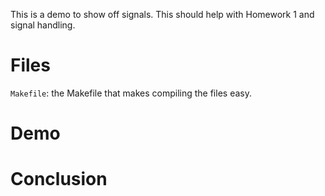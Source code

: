 This is a demo to show off signals. This should help with Homework 1 and signal handling.

# Files

`Makefile`: the Makefile that makes compiling the files easy.

# Demo



# Conclusion
